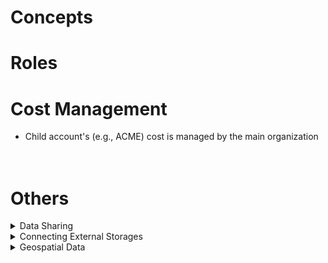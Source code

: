 # Concepts

# Roles

# Cost Management
- Child account's (e.g., ACME) cost is managed by the main organization
<br/><br/><br/>

# Others
<details>
  <summary>Data Sharing</summary>

# Data Sharing in Snowflake
## 1. Create a guest account, sign in to it, update the password, and create a new Warehouse
![image](https://github.com/youngmin-jin/practice/assets/135728064/8e807670-510c-43ae-8b3c-c91ea7e9b0a2)
![image](https://github.com/youngmin-jin/practice/assets/135728064/540ac660-7414-4817-89fc-f047dc781de4)
![image](https://github.com/youngmin-jin/practice/assets/135728064/8c7f1ce9-05e7-43a6-a400-11292f523e55)
![image](https://github.com/youngmin-jin/practice/assets/135728064/bebe6912-a398-4d51-ac59-129e1022c729)
![image](https://github.com/youngmin-jin/practice/assets/135728064/c5de03e2-6118-4def-9306-da95afeb9dbc)
<br/><br/><br/>

## 2. From the original account, do "Listing" to share data
![image](https://github.com/youngmin-jin/practice/assets/135728064/14a4e926-f3aa-47a7-a2a8-7dc1f7e888ec)
![image](https://github.com/youngmin-jin/practice/assets/135728064/866d55bb-a832-4be6-8979-03345665e21c)
![image](https://github.com/youngmin-jin/practice/assets/135728064/651088a3-25ac-45f3-98a6-1912cadda5fb)
![image](https://github.com/youngmin-jin/practice/assets/135728064/82e1bdd2-01f9-4da9-8e88-303e861706b7)
![image](https://github.com/youngmin-jin/practice/assets/135728064/0f74cd75-71ca-4b9f-9a8e-5a0814ae40f7)
<br/><br/><br/>

## 3. From the guest account, see the shared listing and download 
![image](https://github.com/youngmin-jin/practice/assets/135728064/1fa6abe5-7e78-4d6b-9a20-1fc5b6d30813) <br/><br/>

*from the original account, you can see a new DB with an add name.<br/>
![image](https://github.com/youngmin-jin/practice/assets/135728064/4a48827b-86f3-49cf-ba56-60a3660d8b81)
<br/><br/><br/>

## Option  
### - From the original account, add data dictionary to COUNTRY_CODE_TO_CURRENCY_CODE table
![image](https://github.com/youngmin-jin/practice/assets/135728064/0f8628b0-be04-4f0f-bf72-ebb9afd8696d)
![image](https://github.com/youngmin-jin/practice/assets/135728064/dbc451a6-ad2b-4af6-8edd-7f2dd8881331)
<br/><br/><br/>

### - From the original account, add sample queries
![image](https://github.com/youngmin-jin/practice/assets/135728064/93e21575-2f01-4832-8915-cbd0993001e3)
![image](https://github.com/youngmin-jin/practice/assets/135728064/b4d51f2f-5f9b-4ca7-9b4a-fc51f8937db7)
<br/><br/><br/>

### - From the guest account, see the change and "Get" it
![image](https://github.com/youngmin-jin/practice/assets/135728064/d3508cd5-4406-4a1c-a114-900cac3ff5f1)
<br/><br/><br/>

### - Not only data, but SQL functions are available to share
![image](https://github.com/youngmin-jin/practice/assets/135728064/0f1e7aad-5941-4bd6-b0ea-0e4be4c10e92)
<br/><br/>
*possible to share functions and necessary data without data exposure.

</details>

<details>
  <summary>Connecting External Storages</summary>
  
# Connecting External Storages
### Structured data
#### 1. Create a stage connecting an external storage (e.g., s3) in a schema
> ![image](https://github.com/youngmin-jin/practice/assets/135728064/c3b60801-fb92-4f92-b95b-bc61d1629fc3)

#### 2. View data using the stage
```
SELECT $1 FROM @DATABASE.SCHEMA.STAGE;
```

#### 3. Create a file format to load data
```
CREATE OR REPLACE FILE FORMAT ZENAS_ATHLEISURE_DB.PRODUCTS.zmd_file_format_2
  FIELD_DELIMITER = '|' 
  RECORD_DELIMITER = ';' 
  TRIM_SPACE = TRUE; 
```

#### 4. Create a view or table using the file format
```
CREATE OR REPLACE VIEW zenas_athleisure_db.products.SWEATBAND_PRODUCT_LINE AS
  SELECT REPLACE($1, chr(13)||chr(10)) AS PRODUCT_CODE
    , $2 AS HEADBAND_DESCRIPTION
    , $3 AS WRISTBAND_DESCRIPTION
  FROM @ZENAS_ATHLEISURE_DB.PRODUCTS.UNI_KLAUS_ZMD/swt_product_line.txt
  (file_format => ZENAS_ATHLEISURE_DB.PRODUCTS.zmd_file_format_2); 
```

#### Result
- Before <br/>
![image](https://github.com/youngmin-jin/practice/assets/135728064/29bda676-82a4-4857-b6ba-ee8eb4e010b0) <br/>

- After <br/>
![image](https://github.com/youngmin-jin/practice/assets/135728064/0bb6f84b-ef89-4420-910e-9674a59ed7a4)
<br/><br/>

### Unstructured data
#### 1. View metadata of unstructured data using "Directory"
```
SELECT *
FROM DIRECTORY(@DATABASE.SCHEMA.STAGE);
```

#### 2. Enable directory in the stage
```
ALTER STAGE ZENAS_ATHLEISURE_DB.PRODUCTS.UNI_KLAUS_CLOTHING
SET DIRECTORY = (ENABLE = TRUE); <br/><br/>

ALTER STAGE ZENAS_ATHLEISURE_DB.PRODUCTS.UNI_KLAUS_CLOTHING REFRESH;
```

#### Result
![image](https://github.com/youngmin-jin/practice/assets/135728064/d0398574-acfe-4c63-90fc-d9804725a79f)
<br/><br/>

</details>

<details>
  <summary>Geospatial Data</summary>
  
# Geospatial Data
- [Open Street Map (WKT Playground)](https://clydedacruz.github.io/openstreetmap-wkt-playground/)
- [Geojson.io](https://geojson.io/#map=2/0/20) (map using json)
- [Snowflake: Geospatial Functions](https://docs.snowflake.com/en/sql-reference/functions-geospatial)
<br/>

## Example
```
CREATE OR REPLACE VIEW DENVER_AREA_TRAILS AS
  SELECT $1:features[0]:properties:Name::STRING AS FEATURE_NAME
        , $1:features[0]:geometry:coordinates::STRING AS FEATURE_COORDINATES
        , $1:features[0]:geometry::STRING AS GEOMETRY
        , ST_LENGTH(TO_GEOGRAPHY(GEOMETRY)) AS TRAIL_LENGTH
        , $1:features[0]:properties::STRING AS FEATURE_PROPERTIES 
        , $1:crs:properties:name::STRING AS SPECS
        , $1 AS WHOLE_OBJECT 
  FROM @TRAILS_GEOJSON
  (FILE_FORMAT => FF_JSON);
```
  - ST_LENGTH() : to calculate the length of geospatial data <br/>
  - TO_GEOGRAPHY() : to convert STRING or ARRAY to geospatial data <br/>

</details>




